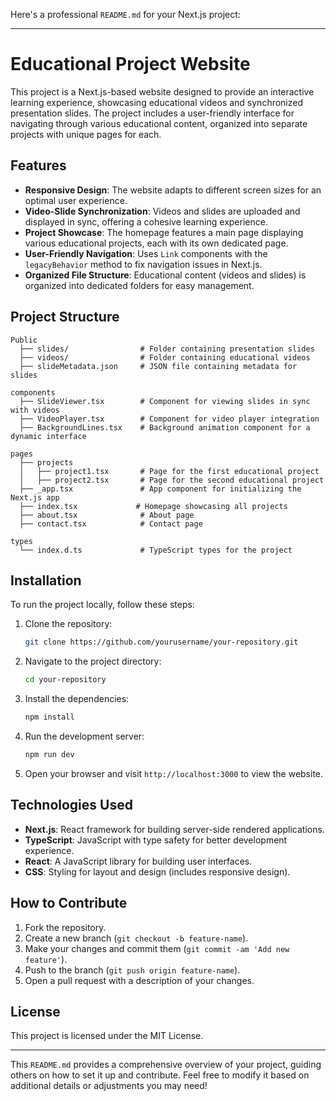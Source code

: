 Here's a professional `README.md` for your Next.js project:

---

# Educational Project Website

This project is a Next.js-based website designed to provide an interactive learning experience, showcasing educational videos and synchronized presentation slides. The project includes a user-friendly interface for navigating through various educational content, organized into separate projects with unique pages for each.

## Features

- **Responsive Design**: The website adapts to different screen sizes for an optimal user experience.
- **Video-Slide Synchronization**: Videos and slides are uploaded and displayed in sync, offering a cohesive learning experience.
- **Project Showcase**: The homepage features a main page displaying various educational projects, each with its own dedicated page.
- **User-Friendly Navigation**: Uses `Link` components with the `legacyBehavior` method to fix navigation issues in Next.js.
- **Organized File Structure**: Educational content (videos and slides) is organized into dedicated folders for easy management.

## Project Structure

```
Public
  ├── slides/                # Folder containing presentation slides
  ├── videos/                # Folder containing educational videos
  ├── slideMetadata.json     # JSON file containing metadata for slides

components
  ├── SlideViewer.tsx        # Component for viewing slides in sync with videos
  ├── VideoPlayer.tsx        # Component for video player integration
  ├── BackgroundLines.tsx    # Background animation component for a dynamic interface

pages
  ├── projects
  │   ├── project1.tsx       # Page for the first educational project
  │   ├── project2.tsx       # Page for the second educational project
  ├── _app.tsx               # App component for initializing the Next.js app
  ├── index.tsx             # Homepage showcasing all projects
  ├── about.tsx              # About page
  ├── contact.tsx            # Contact page

types
  └── index.d.ts             # TypeScript types for the project
```

## Installation

To run the project locally, follow these steps:

1. Clone the repository:
   ```bash
   git clone https://github.com/yourusername/your-repository.git
   ```

2. Navigate to the project directory:
   ```bash
   cd your-repository
   ```

3. Install the dependencies:
   ```bash
   npm install
   ```

4. Run the development server:
   ```bash
   npm run dev
   ```

5. Open your browser and visit `http://localhost:3000` to view the website.

## Technologies Used

- **Next.js**: React framework for building server-side rendered applications.
- **TypeScript**: JavaScript with type safety for better development experience.
- **React**: A JavaScript library for building user interfaces.
- **CSS**: Styling for layout and design (includes responsive design).

## How to Contribute

1. Fork the repository.
2. Create a new branch (`git checkout -b feature-name`).
3. Make your changes and commit them (`git commit -am 'Add new feature'`).
4. Push to the branch (`git push origin feature-name`).
5. Open a pull request with a description of your changes.

## License

This project is licensed under the MIT License.

---

This `README.md` provides a comprehensive overview of your project, guiding others on how to set it up and contribute. Feel free to modify it based on additional details or adjustments you may need!